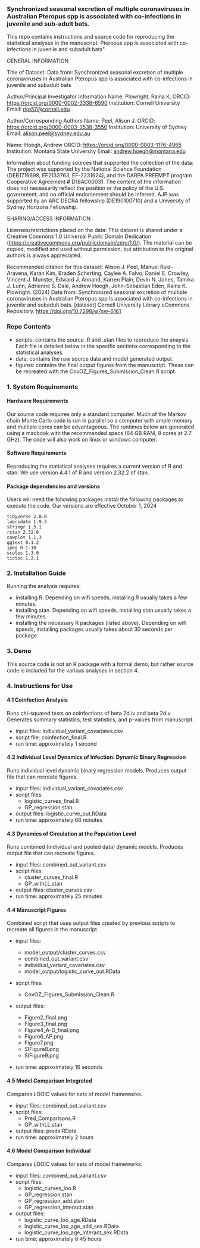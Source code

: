 ### Synchronized seasonal excretion of multiple coronaviruses in Australian Pteropus spp is associated with co-infections in juvenile and sub-adult bats.

This repo contains instructions and source code for reproducing the statistical analyses in the manuscript.
Pteropus spp is associated with co-infections in juvenile and subadult bats"

GENERAL INFORMATION

Title of Dataset: Data from: Synchronized seasonal excretion of multiple coronaviruses in Australian Pteropus spp is associated with co-infections in juvenile and subadult bats

Author/Principal Investigator Information
Name: Plowright, Raina K.
ORCID: https://orcid.org/0000-0002-3338-6590
Institution: Cornell University
Email: rkp57@cornell.edu

Author/Corresponding Authors
Name: Peel, Alison J.
ORCID: https://orcid.org/0000-0003-3538-3550
Institution: University of Sydney
Email: alison.peel@sydney.edu.au

Name: Hoegh, Andrew
ORCID: https://orcid.org/0000-0003-1176-4965
Institution: Montana State University
Email: andrew.hoegh@montana.edu

Information about funding sources that supported the collection of the data: 
The project was supported by the National Science Foundation (DEB1716698, EF2133763, EF-2231624), and the
DARPA PREEMPT program Cooperative Agreement # D18AC00031. The content of the information does not
necessarily reflect the position or the policy of the U.S. government, and no official endorsement should be inferred.
AJP was supported by an ARC DECRA fellowship (DE190100710) and a University of Sydney Horizons Fellowship.

SHARING/ACCESS INFORMATION

Licenses/restrictions placed on the data: 
This dataset is shared under a Creative Commons 1.0 Universal Public Domain Dedication (https://creativecommons.org/publicdomain/zero/1.0/). The material can be copied, modified and used without permission, but attribution to the original authors is always appreciated. 

Recommended citation for this dataset: 
Alison J. Peel, Manuel Ruiz-Aravena, Karan Kim, Braden Scherting, Caylee A. Falvo, Daniel E. Crowley, Vincent J. Munster, Edward J. Annand, Karren Plain, Devin N. Jones, Tamika J. Lunn, Adrienne S. Dale, Andrew Hoegh, John-Sebastian Eden, Raina K. Plowright. (2024) Data from: Synchronized seasonal excretion of multiple coronaviruses in Australian Pteropus spp is associated with co-infections in juvenile and subadult bats. [dataset] Cornell University Library eCommons Repository. https://doi.org/10.7298/w7sw-6161

### Repo Contents

- scripts: contains the source .R and .stan files to reproduce the anaysis. Each file is detailed below in the specific sections corresponding to the statistical analyses.
- data: contains the raw source data and model generated output.
- figures: contains the final output figures from the manuscript. These can be recreated with the CovOZ_Figures_Submission_Clean.R script.

### 1. System Requirements

#### Hardware Requirements

Our source code requires only a standard computer. Much of the Markov chain Monte Carlo code is run in parallel so a computer with ample memory and multiple cores can be advantageous. The runtimes below are generated using a macbook with the recommended specs (64 GB RAM, 8 cores at 2.7 GHz). The code will also work on linux or windows computer.

#### Software Requirements

Reproducing the statistical analyses requires a current version of R and stan. We use version 4.4.1 of R and version 2.32.2 of stan.

#### Package dependencies and versions

Users will need the following packages install the following packages to execute the code. Our versions are effective October 1, 2024

```
tidyverse 2.0.0
lubridate 1.9.3
stringr 1.5.1
rstan 2.32.6
cowplot 1.1.3
ggtext 0.1.2
jpeg 0.1-10
scales 1.3.0
tictoc 1.2.1
```


### 2. Installation Guide

Running the analysis requires:

- installing R. Depending on wifi speeds, installing R usually takes a few minutes.
- installing stan. Depending on wifi speeds, installing stan usually takes a few minutes.
- installing the necessary R packages (listed above). Depending on wifi speeds, installing packages usually takes about 30 seconds per package.




### 3. Demo

This source code is not an R package with a formal demo, but rather source code is included for the various analyses in section 4.


### 4. Instructions for Use

#### 4.1 Coinfection Analysis

Runs chi-squared tests on coinfections of beta 2d.iv and beta 2d.v. Generates summary statistics, test statistics, and p-values from manuscript.

- input files: individual_variant_covariates.csv
- script file: coinfection_final.R
- run time: approximately 1 second

#### 4.2 Individual Level Dynamics of Infection: Dynamic Binary Regression

Runs individual level dynamic binary regression models. Produces output file that can recreate figures.

- input files: individual_variant_covariates.csv
- script files:
  - logistic_curves_final.R
  - GP_regression.stan
- output files: logistic_curve_out.RData
- run time: approximately 66 minutes
  
  
#### 4.3 Dynamics of Circulation at the Population Level

Runs combined (individual and pooled data) dynamic models. Produces output file that can recreate figures.

- input files: combined_out_variant.csv
- script files:
  - cluster_curves_final.R
  - GP_withLL.stan
- output files: cluster_curves.csv
- run time: approximately 25 minutes

#### 4.4 Manuscript Figures

Combined script that uses output files created by previous scripts to recreate all figures in the manuscript.


- input files: 
  - model_output/cluster_curves.csv
  - combined_out_variant.csv
  - individual_variant_covariates.csv
  - model_output/logistic_curve_out.RData

- script files:
  - CovOZ_Figures_Submission_Clean.R

- output files: 
  - Figure2_final.png
  - Figure3_final.png
  - Figure4_A-D_final.png
  - Figure6_AP.png
  - Figure7.png
  - SIFigure8.png
  - SIFigure9.png

- run time: approximately 16 seconds

#### 4.5 Model Comparison Integrated

Compares LOOIC values for sets of model frameworks.

- input files: combined_out_variant.csv
- script files:
  - Pred_Comparisons.R
  - GP_withLL.stan
- output files: preds.RData
- run time: approximately 2 hours

#### 4.6 Model Comparison Individual

Compares LOOIC values for sets of model frameworks.

- input files: combined_out_variant.csv
- script files:
  - logistic_curves_loo.R
  - GP_regression.stan
  - GP_regression_add.stan
  - GP_regression_interact.stan
- output files: 
  - logistic_curve_loo_age.RData
  - logistic_curve_loo_age_add_sex.RData
  - logistic_curve_loo_age_interact_sex.RData
- run time: approximately 6:45 hours
